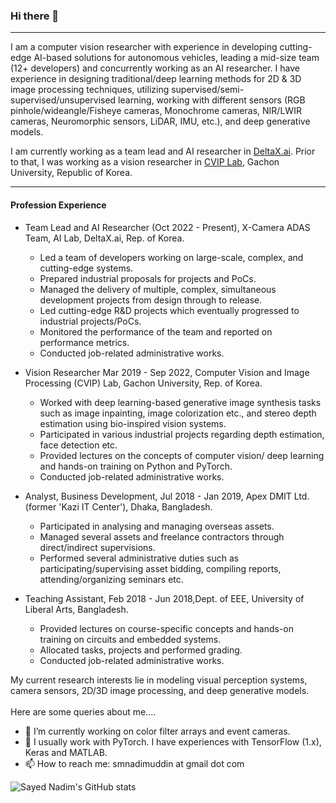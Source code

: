 ### Hi there 👋
---

I am a computer vision researcher with experience in developing cutting-edge AI-based solutions for autonomous vehicles, leading a mid-size team (12+ developers) and concurrently working as an AI researcher. I have experience in designing traditional/deep learning methods for 2D \& 3D image processing techniques, utilizing supervised/semi-supervised/unsupervised learning, working with different sensors (RGB pinhole/wideangle/Fisheye cameras, Monochrome cameras, NIR/LWIR cameras, Neuromorphic sensors, LiDAR, IMU, etc.), and deep generative models. 

I am currently working as a team lead and AI researcher in [DeltaX.ai](http://deltax.ai/renewal/eng/). Prior to that, I was working as a vision researcher in [CVIP Lab](https://sites.google.com/site/gachoncvip/home), Gachon University, Republic of Korea. 

---
#### Profession Experience

- Team Lead and AI Researcher (Oct 2022 - Present), X-Camera ADAS Team, AI Lab, DeltaX.ai, Rep. of Korea.
  - Led a team of developers working on large-scale, complex, and cutting-edge systems.
  - Prepared industrial proposals for projects and PoCs.
  - Managed the delivery of multiple, complex, simultaneous development projects from design through to release.
  - Led cutting-edge R\&D projects which eventually progressed to industrial projects/PoCs.
  - Monitored the performance of the team and reported on performance metrics.
  - Conducted job-related administrative works.

- Vision Researcher Mar 2019 - Sep 2022, Computer Vision and Image Processing (CVIP) Lab, Gachon University, Rep. of Korea.
  - Worked with deep learning-based generative image synthesis tasks such as image inpainting, image colorization etc., and stereo depth estimation using bio-inspired vision systems. 
  - Participated in various industrial projects regarding depth estimation, face detection etc.
  - Provided lectures on the concepts of computer vision/ deep learning and hands-on training on Python and PyTorch.
  - Conducted job-related administrative works.

- Analyst, Business Development, Jul 2018 - Jan 2019, Apex DMIT Ltd. (former 'Kazi IT Center'), Dhaka, Bangladesh.
  - Participated in analysing and managing overseas assets. 
  - Managed several assets and freelance contractors through direct/indirect supervisions.
  - Performed several administrative duties such as participating/supervising asset bidding, compiling reports, attending/organizing seminars etc. 

- Teaching Assistant, Feb 2018 - Jun 2018,Dept. of EEE, University of Liberal Arts, Bangladesh.
  - Provided lectures on course-specific concepts and hands-on training on circuits and embedded systems.
  - Allocated tasks, projects and performed grading.
  - Conducted job-related administrative works.

My current research interests lie in modeling visual perception systems, camera sensors, 2D/3D image processing, and deep generative models.
<br><br>
Here are some queries about me....
<br>
- 🔭 I’m currently working on color filter arrays and event cameras.
- 💬 I usually work with PyTorch. I have experiences with TensorFlow (1.x), Keras and MATLAB. 
- 📫 How to reach me: smnadimuddin at gmail dot com
<!-- - ⚡ Fun fact: I have recently stopped smoking.  -->

![Sayed Nadim's GitHub stats](https://github-readme-stats.vercel.app/api?username=sayednadim&show_icons=false&theme=gotham&count_private=true&hide=contribs)




